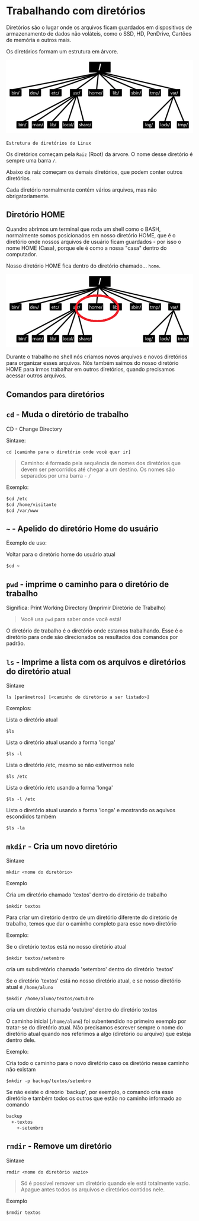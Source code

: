 
# Trabalhando com diretórios

Diretórios são o lugar onde os arquivos ficam guardados em dispositivos de armazenamento de dados não voláteis, como o SSD, HD, PenDrive, Cartões de memória e outros mais.

Os diretórios formam um estrutura em árvore. 

![Estrutura de diretórios do Linux](img/bash/linux-cmd-directory-1.png)

`Estrutura de diretórios do Linux`

Os diretórios começam pela `Raiz` (Root) da árvore. O nome desse diretório é sempre uma barra `/`.

Abaixo da raíz começam os demais diretórios, que podem conter outros diretórios.

Cada diretório normalmente contém vários arquivos, mas não obrigatoriamente. 

## Diretório HOME

Quandro abrimos um terminal que roda um shell como o BASH, normalmente somos posicionados em nosso diretório HOME, que é o diretório onde nossos arquivos de usuário ficam guardados - por isso o nome HOME (Casa), porque ele é como a nossa "casa" dentro do computador.

Nosso diretório HOME fica dentro do diretório chamado... `home`.

![Diretório home do Linux](img/bash/linux-home-directory.png)

Durante o trabalho no shell nós criamos novos arquivos e novos diretórios para organizar esses arquivos. Nós também saímos do nosso diretório HOME para irmos trabalhar em outros diretórios, quando precisamos acessar outros arquivos.


## Comandos para diretórios

## <code>cd</code> - Muda o diretório de trabalho

CD - Change Directory

Sintaxe:

	cd [caminho para o diretório onde você quer ir]

> Caminho: é formado pela sequência de nomes dos diretórios que devem ser percorridos até chegar a um destino. Os nomes são separados por uma barra - `/`

Exemplo:
	
	$cd /etc
	$cd /home/visitante
	$cd /var/www


## <code>~</code> - Apelido do diretório Home do usuário
Exemplo de uso:

Voltar para o diretório home do usuário atual

```
$cd ~
```

## <code>pwd</code>	- imprime o caminho para o diretório de trabalho

Significa: Print Working Directory (Imprimir Diretório de Trabalho)

> Você usa `pwd` para saber onde você está!

O diretório de trabalho é o diretório onde estamos trabalhando. Esse é o diretório para onde são direcionados os resultados dos comandos por padrão.	
	
## <code>ls</code> - Imprime a lista com os arquivos e diretórios do diretório atual

Sintaxe

	ls [parâmetros] [<caminho do diretório a ser listado>]

Exemplos:

Lista o diretório atual

	$ls	

Lista o diretório atual usando a forma 'longa'

	$ls -l

Lista o diretório /etc, mesmo se não estivermos nele

	$ls /etc

Lista o diretório /etc usando a forma 'longa'

	$ls -l /etc

Lista o diretório atual usando a forma 'longa' e mostrando os aquivos escondidos também

	$ls -la
	

## <code>mkdir</code> - Cria um novo diretório
	
Sintaxe

	mkdir <nome do diretório>

Exemplo

Cria um diretório chamado 'textos' dentro do 
diretório de trabalho

	$mkdir textos

Para criar um diretório dentro de um diretório
diferente do diretório de trabalho, temos que 
dar o caminho completo para esse novo diretório

Exemplo:

Se o diretório textos está no nosso diretório
atual

	$mkdir textos/setembro

cria um subdiretório chamado 'setembro' dentro do
diretório 'textos'

Se o diretório 'textos' está no nosso diretório
atual, e se nosso diretório atual é `/home/aluno`

	$mkdir /home/aluno/textos/outubro

cria um diretório chamado 'outubro' dentro do
diretório textos

O caminho inicial (`/home/aluno`) foi subentendido no primeiro exemplo por tratar-se do diretório atual. Não precisamos escrever sempre o nome do diretório atual quando nos referimos a algo (diretório ou arquivo) que esteja dentro dele.


Exemplo:

Cria todo o caminho para o novo diretório caso os diretório nesse caminho não existam

	$mkdir -p backup/textos/setembro

Se não existe o direório 'backup', por exemplo, o comando cria esse diretório e também todos os outros que estão no caminho informado ao comando

	backup
	  +-textos
		+-setembro

## <code>rmdir</code> - Remove um diretório

Sintaxe

	rmdir <nome do diretório vazio>
> Só é possível remover um diretório quando ele está totalmente vazio. Apague antes todos os arquivos e diretórios contidos nele.

Exemplo

	$rmdir textos


